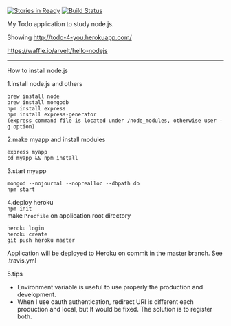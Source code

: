 [![Stories in Ready](https://badge.waffle.io/arvelt/hello-nodejs.png?label=ready&title=Ready)](https://waffle.io/arvelt/hello-nodejs)
[![Build Status](https://travis-ci.org/arvelt/hello-nodejs.svg?branch=master)](https://travis-ci.org/arvelt/hello-nodejs)

My Todo application to study node.js.

Showing http://todo-4-you.herokuapp.com/

https://waffle.io/arvelt/hello-nodejs

---
How to install node.js

1.install node.js and others

```shell
brew install node
brew install mongodb
npm install express  
npm install express-generator  
(express command file is located under /node_modules, otherwise user -g option)  
```

2.make myapp and install modules
```
express myapp  
cd myapp && npm install
```

3.start myapp  
```
mongod --nojournal --noprealloc --dbpath db
npm start
```

4.deploy heroku  
`npm init`  
make `Procfile` on application root directory  
```
heroku login
heroku create
git push heroku master
```
Application will be deployed to Heroku on commit in the master branch. See .travis.yml


5.tips
- Environment variable is useful to use properly the production and development.  
- When I use oauth authentication, redirect URI is different each production and local, but It would be fixed.
The solution is to register both.
